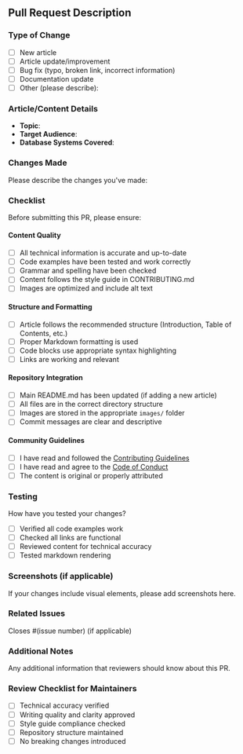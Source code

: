 ## Pull Request Description

### Type of Change
- [ ] New article
- [ ] Article update/improvement
- [ ] Bug fix (typo, broken link, incorrect information)
- [ ] Documentation update
- [ ] Other (please describe):

### Article/Content Details
- **Topic**: 
- **Target Audience**: 
- **Database Systems Covered**: 

### Changes Made
Please describe the changes you've made:

### Checklist
Before submitting this PR, please ensure:

#### Content Quality
- [ ] All technical information is accurate and up-to-date
- [ ] Code examples have been tested and work correctly
- [ ] Grammar and spelling have been checked
- [ ] Content follows the style guide in CONTRIBUTING.md
- [ ] Images are optimized and include alt text

#### Structure and Formatting
- [ ] Article follows the recommended structure (Introduction, Table of Contents, etc.)
- [ ] Proper Markdown formatting is used
- [ ] Code blocks use appropriate syntax highlighting
- [ ] Links are working and relevant

#### Repository Integration
- [ ] Main README.md has been updated (if adding a new article)
- [ ] All files are in the correct directory structure
- [ ] Images are stored in the appropriate `images/` folder
- [ ] Commit messages are clear and descriptive

#### Community Guidelines
- [ ] I have read and followed the [Contributing Guidelines](CONTRIBUTING.md)
- [ ] I have read and agree to the [Code of Conduct](CODE_OF_CONDUCT.md)
- [ ] The content is original or properly attributed

### Testing
How have you tested your changes?
- [ ] Verified all code examples work
- [ ] Checked all links are functional
- [ ] Reviewed content for technical accuracy
- [ ] Tested markdown rendering

### Screenshots (if applicable)
If your changes include visual elements, please add screenshots here.

### Related Issues
Closes #(issue number) (if applicable)

### Additional Notes
Any additional information that reviewers should know about this PR.

### Review Checklist for Maintainers
- [ ] Technical accuracy verified
- [ ] Writing quality and clarity approved
- [ ] Style guide compliance checked
- [ ] Repository structure maintained
- [ ] No breaking changes introduced